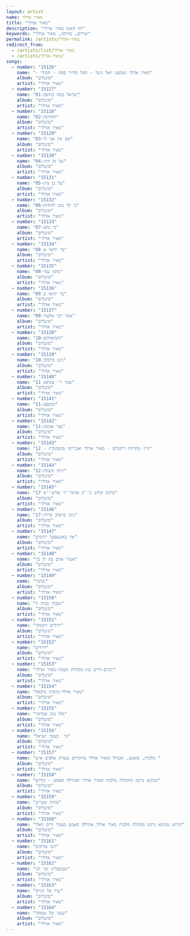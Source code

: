 ```yaml
---
layout: artist
name: מאיר אדלר
title: "מאיר אדלר"
description: "דף האמן מאיר אדלר"
keywords: "שירים, מוזיקה, מאיר אדלר"
permalink: /artists/מאיר-אדלר
redirect_from:
  - /artists/list/מאיר אדלר
  - /artists/מאיר-אדלר/
songs:
  - number: "15126"
    name: "- מאיר אדלר ושמעון יואל זינגר - חסל סידור פסח - חסידי"
    album: "סינגלים"
    artist: "מאיר אדלר"
  - number: "15127"
    name: "01-ישראל בטח בהשם"
    album: "סינגלים"
    artist: "מאיר אדלר"
  - number: "15128"
    name: "02-ותחזינה"
    album: "סינגלים"
    artist: "מאיר אדלר"
  - number: "15129"
    name: "03-אם אין אני לי"
    album: "סינגלים"
    artist: "מאיר אדלר"
  - number: "15130"
    name: "04-על זה היה"
    album: "סינגלים"
    artist: "מאיר אדלר"
  - number: "15131"
    name: "05-על כן ציון"
    album: "סינגלים"
    artist: "מאיר אדלר"
  - number: "15132"
    name: "06-כי לך טוב להודות"
    album: "סינגלים"
    artist: "מאיר אדלר"
  - number: "15133"
    name: "07-כי נחם"
    album: "סינגלים"
    artist: "מאיר אדלר"
  - number: "15134"
    name: "08 בר יוחאי א"
    album: "סינגלים"
    artist: "מאיר אדלר"
  - number: "15135"
    name: "08-נחמו עמי"
    album: "סינגלים"
    artist: "מאיר אדלר"
  - number: "15136"
    name: "09 בר יוחאי ב"
    album: "סינגלים"
    artist: "מאיר אדלר"
  - number: "15137"
    name: "09-אמר רבי אלעזר"
    album: "סינגלים"
    artist: "מאיר אדלר"
  - number: "15138"
    name: "10-והביאותים"
    album: "סינגלים"
    artist: "מאיר אדלר"
  - number: "15139"
    name: "10-ניגון ברסלב"
    album: "סינגלים"
    artist: "מאיר אדלר"
  - number: "15140"
    name: "11 אמר ר' עקיבא"
    album: "סינגלים"
    artist: "מאיר אדלר"
  - number: "15141"
    name: "11-ומשפע"
    album: "סינגלים"
    artist: "מאיר אדלר"
  - number: "15142"
    name: "11-נאר אמונה"
    album: "סינגלים"
    artist: "מאיר אדלר"
  - number: "15143"
    name: "12 - חי! מחרוזת ריקודים - מאיר אדלר ואבריימי מושקוביץ"
    album: "סינגלים"
    artist: "מאיר אדלר"
  - number: "15144"
    name: "12-רווח והצלה"
    album: "סינגלים"
    artist: "מאיר אדלר"
  - number: "15145"
    name: "17 ברכת קודש כ''ק אדמו''ר שליט''א"
    album: "סינגלים"
    artist: "מאיר אדלר"
  - number: "15146"
    name: "17-ניגון ברסלב קרלין"
    album: "סינגלים"
    artist: "מאיר אדלר"
  - number: "15147"
    name: "אוי באשעפער רחמים"
    album: "סינגלים"
    artist: "מאיר אדלר"
  - number: "15148"
    name: "אשרי אדם עוז לו בך"
    album: "סינגלים"
    artist: "מאיר אדלר"
  - number: "15149"
    name: "ובדבר"
    album: "סינגלים"
    artist: "מאיר אדלר"
  - number: "15150"
    name: "ושבתי בבית ה"
    album: "סינגלים"
    artist: "מאיר אדלר"
  - number: "15151"
    name: "ידידים רוממוך"
    album: "סינגלים"
    artist: "מאיר אדלר"
  - number: "15152"
    name: "ידידים"
    album: "סינגלים"
    artist: "מאיר אדלר"
  - number: "15153"
    name: "יזכרם-חיים גנץ-מקהלת נשמה-מאיר אדלר"
    album: "סינגלים"
    artist: "מאיר אדלר"
  - number: "15154"
    name: "מאיר אדלר-מימיני מיכאל"
    album: "סינגלים"
    artist: "מאיר אדלר"
  - number: "15155"
    name: "מזל טוב אברומי"
    album: "סינגלים"
    artist: "מאיר אדלר"
  - number: "15156"
    name: "מי  כעמך ישראל"
    album: "סינגלים"
    artist: "מאיר אדלר"
  - number: "15157"
    name: "מלכות, סאמט, זאנוויל ומאיר אדלר מרקידים עשרת אלפים איש "
    album: "סינגלים"
    artist: "מאיר אדלר"
  - number: "15158"
    name: "עקיבא גרומן ומקהלת מלכות ומאיר אדלר ואהרלה סאמט - קידוש"
    album: "סינגלים"
    artist: "מאיר אדלר"
  - number: "15159"
    name: "פתחו שערים"
    album: "סינגלים"
    artist: "מאיר אדלר"
  - number: "15160"
    name: "קידוש עקיבא גרומן מקהלת מלכות מאיר אדלר אהרלה סאמט מענדי ווייס יואלי"
    album: "סינגלים"
    artist: "מאיר אדלר"
  - number: "15161"
    name: "רננו צדיקים"
    album: "סינגלים"
    artist: "מאיר אדלר"
  - number: "15162"
    name: "שבשפלינו זכר לנו"
    album: "סינגלים"
    artist: "מאיר אדלר"
  - number: "15163"
    name: "שיר על הגיוס"
    album: "סינגלים"
    artist: "מאיר אדלר"
  - number: "15164"
    name: "שעה של שמחה"
    album: "סינגלים"
    artist: "מאיר אדלר"
---
```

